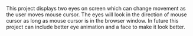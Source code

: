 This project displays two eyes on screen which can change movement as the user moves mouse cursor. The eyes will look in the direction of mouse cursor as long as mouse cursor is in the browser window. In future this project can include better eye animation and a face to make it look better.

